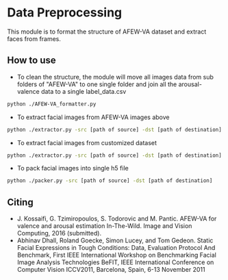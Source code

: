 # Data Preprocessing
This module is to format the structure of AFEW-VA dataset and extract faces from frames.

## How to use
- To clean the structure, the module will move all images data from sub folders of "AFEW-VA" to one single folder and join all the arousal-valence data to a single label_data.csv
```bash
python ./AFEW-VA_formatter.py
```
- To extract facial images from AFEW-VA images above
```bash
python ./extractor.py -src [path of source] -dst [path of destination] -H [target height] -W [target width] -dmodel [path of facial detection model]
```
- To extract facial images from customized dataset
```bash
python ./extractor.py -src [path of source] -dst [path of destination] -H [target height] -W [target width] -dmodel [path of facial detection model]
```
- To pack facial images into single h5 file
```bash
python ./packer.py -src [path of source] -dst [path of destination]
```
## Citing
* J. Kossaifi, G. Tzimiropoulos, S. Todorovic and M. Pantic. AFEW-VA for valence and arousal estimation In-The-Wild. Image and Vision Computing, 2016 (submitted).
*  Abhinav Dhall, Roland Goecke, Simon Lucey, and Tom Gedeon. Static Facial Expressions in Tough Conditions: Data, Evaluation Protocol And Benchmark, First IEEE International Workshop on Benchmarking Facial Image Analysis Technologies BeFIT, IEEE International Conference on Computer Vision ICCV2011, Barcelona, Spain, 6-13 November 2011


